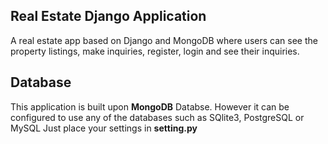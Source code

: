 ## Real Estate Django Application 
A real estate app based on Django and MongoDB where users can see the property listings, make inquiries, register, login and see their inquiries.

## Database
This application is built upon **MongoDB** Databse. However it can be configured to use any of the databases such as SQlite3, PostgreSQL or MySQL
Just place your settings in **setting.py**